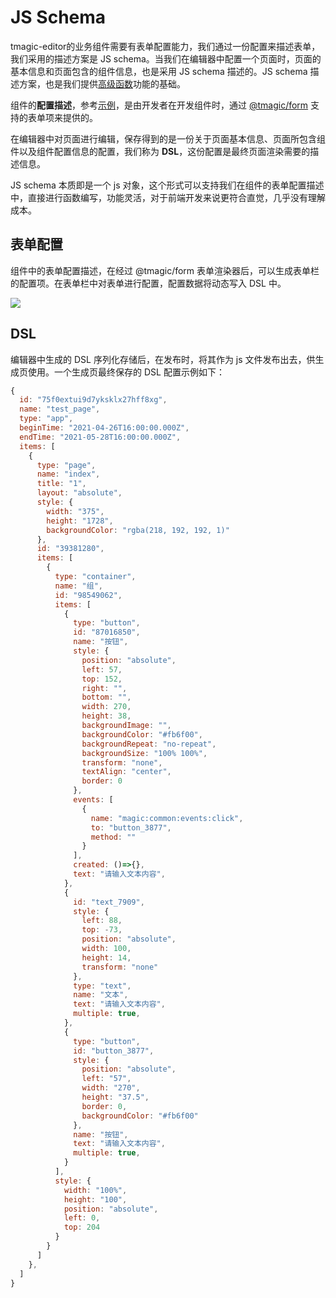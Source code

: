 # JS Schema
tmagic-editor的业务组件需要有表单配置能力，我们通过一份配置来描述表单，我们采用的描述方案是 JS schema。当我们在编辑器中配置一个页面时，页面的基本信息和页面包含的组件信息，也是采用 JS schema 描述的。JS schema 描述方案，也是我们提供[高级函数](../advanced/high-level-function)功能的基础。

组件的**配置描述**，参考[示例](../advanced/magic-form.html#示例)，是由开发者在开发组件时，通过 [@tmagic/form](../advanced/magic-form) 支持的表单项来提供的。

在编辑器中对页面进行编辑，保存得到的是一份关于页面基本信息、页面所包含组件以及组件配置信息的配置，我们称为 **DSL**，这份配置是最终页面渲染需要的描述信息。

JS schema 本质即是一个 js 对象，这个形式可以支持我们在组件的表单配置描述中，直接进行函数编写，功能灵活，对于前端开发来说更符合直觉，几乎没有理解成本。

## 表单配置
组件中的表单配置描述，在经过 @tmagic/form 表单渲染器后，可以生成表单栏的配置项。在表单栏中对表单进行配置，配置数据将动态写入 DSL 中。

<img src="https://image.video.qpic.cn/oa_88b7d-36_673631168_1636343947880034?imageView2/q/70">

## DSL
编辑器中生成的 DSL 序列化存储后，在发布时，将其作为 js 文件发布出去，供生成页使用。一个生成页最终保存的 DSL 配置示例如下：

```javascript
{
  id: "75f0extui9d7yksklx27hff8xg",
  name: "test_page",
  type: "app",
  beginTime: "2021-04-26T16:00:00.000Z",
  endTime: "2021-05-28T16:00:00.000Z",
  items: [
    {
      type: "page",
      name: "index",
      title: "1",
      layout: "absolute",
      style: {
        width: "375",
        height: "1728",
        backgroundColor: "rgba(218, 192, 192, 1)"
      },
      id: "39381280",
      items: [
        {
          type: "container",
          name: "组",
          id: "98549062",
          items: [
            {
              type: "button",
              id: "87016850",
              name: "按钮",
              style: {
                position: "absolute",
                left: 57,
                top: 152,
                right: "",
                bottom: "",
                width: 270,
                height: 38,
                backgroundImage: "",
                backgroundColor: "#fb6f00",
                backgroundRepeat: "no-repeat",
                backgroundSize: "100% 100%",
                transform: "none",
                textAlign: "center",
                border: 0
              },
              events: [
                {
                  name: "magic:common:events:click",
                  to: "button_3877",
                  method: ""
                }
              ],
              created: ()=>{},
              text: "请输入文本内容",
            },
            {
              id: "text_7909",
              style: {
                left: 88,
                top: -73,
                position: "absolute",
                width: 100,
                height: 14,
                transform: "none"
              },
              type: "text",
              name: "文本",
              text: "请输入文本内容",
              multiple: true,
            },
            {
              type: "button",
              id: "button_3877",
              style: {
                position: "absolute",
                left: "57",
                width: "270",
                height: "37.5",
                border: 0,
                backgroundColor: "#fb6f00"
              },
              name: "按钮",
              text: "请输入文本内容",
              multiple: true,
            }
          ],
          style: {
            width: "100%",
            height: "100",
            position: "absolute",
            left: 0,
            top: 204
          }
        }
      ]
    },
  ]
}
```